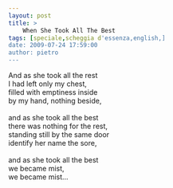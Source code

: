 ```yaml
---
layout: post
title: >
    When She Took All The Best
tags: [speciale,scheggia d'essenza,english,]
date: 2009-07-24 17:59:00
author: pietro
---
```

And as she took all the rest<br/>I had left only my chest,<br/>filled with emptiness inside<br/>by my hand, nothing beside,<br/><br/>and as she took all the best<br/>there was nothing for the rest,<br/>standing still by the same door<br/>identify her name the sore,<br/><br/>and as she took all the best<br/>we became mist,<br/>we became mist...
